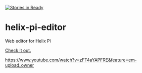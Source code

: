 [![Stories in Ready](https://badge.waffle.io/Widdershin/helix-pi-editor.png?label=ready&title=Ready)](https://waffle.io/Widdershin/helix-pi-editor)
# helix-pi-editor
Web editor for Helix Pi

[Check it out.](http://www.helix-pi.net)

https://www.youtube.com/watch?v=zFT4aYAPFRE&feature=em-upload_owner
